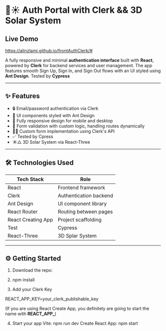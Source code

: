 # 🔐☀️ Auth Portal with Clerk && 3D Solar System

## Live Demo
https://alinzlami.github.io/frontAuthClerk/#

A fully responsive and minimal **authentication interface** built with **React**, powered by **Clerk** for backend services and user management. The app features smooth Sign Up, Sign In, and Sign Out flows with an UI styled using **Ant Design**. Tested by **Cypress**

---

## ✨ Features

- 🔒 Email/password authentication via Clerk
- 🎨 UI components styled with Ant Design
- 📱 Fully responsive design for mobile and desktop
- 🧠 Form validation with custom logic, handling routes dynamically
- 👨‍💻 Custom form implementation using Clerk's API
- ✅ Tested by Cpress
- ☀️△ 3D Solar System via React-Three
  
---

## 🛠️ Technologies Used

| Tech Stack | Role |
|------------------|------------------------------|
| React | Frontend framework |
| Clerk | Authentication backend |
| Ant Design | UI component library |
| React Router | Routing between pages |
| React Creating App | Project scaffolding |
| Test | Cypress |
| React-Three | 3D Splar System |
---

## ⚙️ Getting Started

1. Download the repo:

2. npm install

3. Add your Clerk Key

REACT_APP_KEY=your_clerk_publishable_key

(If you are using React Create App, you definitely are going to start the name with **REACT_APP_**)

4. Start your app
Vite: npm run dev
Create React App: npm start